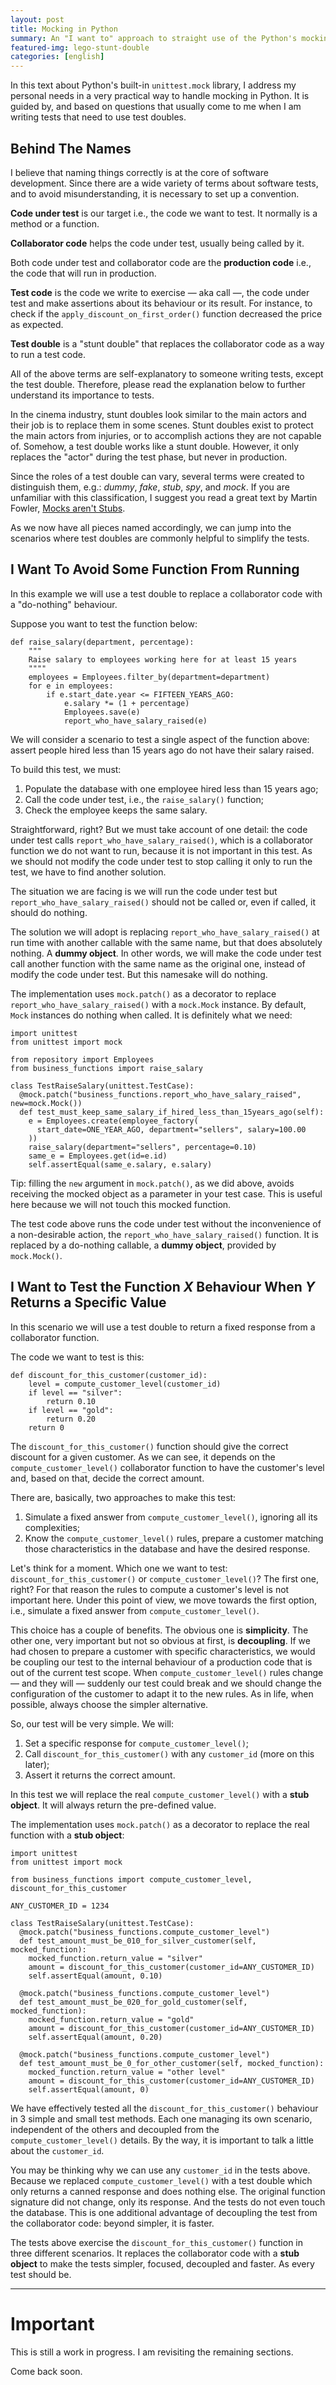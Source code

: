 ```yaml
---
layout: post
title: Mocking in Python
summary: An "I want to" approach to straight use of the Python's mocking library.
featured-img: lego-stunt-double
categories: [english]
---
```


In this text about Python's built-in `unittest.mock` library, I address my personal needs in a very practical way to handle mocking in Python.  It is guided by, and based on questions that usually come to me when I am writing tests that need to use test doubles.


## Behind The Names

I believe that naming things correctly is at the core of software development. Since there are a wide variety of terms about software tests, and to avoid misunderstanding, it is necessary to set up a convention.

**Code under test** is our target i.e., the code we want to test. It normally is a method or a function.

**Collaborator code** helps the code under test, usually being called by it.

Both code under test and collaborator code are the **production code** i.e., the code that will run in production.

**Test code** is the code we write to exercise — aka call —, the code under test and make assertions about its behaviour or its result. For instance, to check if the `apply_discount_on_first_order()` function decreased the price as expected.

**Test double** is a "stunt double" that replaces the collaborator code as a way to run a test code.

All of the above terms are self-explanatory to someone writing tests, except the test double. Therefore, please read the explanation below to further understand its importance to tests.

In the cinema industry, stunt doubles look similar to the main actors and their job is to replace them in some scenes. Stunt doubles exist to protect the main actors from injuries, or to accomplish actions they are not capable of. Somehow, a test double works like a stunt double. However, it only replaces the "actor" during the test phase, but never in production.

Since the roles of a test double can vary, several terms were created to distinguish them, e.g.: _dummy_, _fake_, _stub_, _spy_, and _mock_. If you are unfamiliar with this classification, I suggest you read a great text by Martin Fowler, [Mocks aren't Stubs](https://martinfowler.com/articles/mocksArentStubs.html#TheDifferenceBetweenMocksAndStubs).

As we now have all pieces named accordingly, we can jump into the scenarios where test doubles are commonly helpful to simplify the tests.


## I Want To Avoid Some Function From Running

In this example we will use a test double to replace a collaborator code with a "do-nothing" behaviour.

Suppose you want to test the function below:

```
def raise_salary(department, percentage):
    """
    Raise salary to employees working here for at least 15 years
    """"
    employees = Employees.filter_by(department=department)
    for e in employees:
        if e.start_date.year <= FIFTEEN_YEARS_AGO:
            e.salary *= (1 + percentage)
            Employees.save(e)
            report_who_have_salary_raised(e)
```

We will consider a scenario to test a single aspect of the function above: assert people hired less than 15 years ago do not have their salary raised.

To build this test, we must:

1. Populate the database with one employee hired less than 15 years ago;
1. Call the code under test, i.e., the `raise_salary()` function;
1. Check the employee keeps the same salary.

Straightforward, right? But we must take account of one detail: the code under test calls `report_who_have_salary_raised()`, which is a collaborator function we do not want to run, because it is not important in this test. As we should not modify the code under test to stop calling it only to run the test, we have to find another solution.

The situation we are facing is we will run the code under test but `report_who_have_salary_raised()` should not be called or, even if called, it should do nothing.

The solution we will adopt is replacing `report_who_have_salary_raised()` at run time with another callable with the same name, but that does absolutely nothing. A **dummy object**. In other words, we will make the code under test call another function with the same name as the original one, instead of modify the code under test. But this namesake will do nothing.

The implementation uses `mock.patch()` as a decorator to replace `report_who_have_salary_raised()` with a `mock.Mock` instance. By default, `Mock` instances do nothing when called. It is definitely what we need:

```
import unittest
from unittest import mock

from repository import Employees
from business_functions import raise_salary

class TestRaiseSalary(unittest.TestCase):
  @mock.patch("business_functions.report_who_have_salary_raised", new=mock.Mock())
  def test_must_keep_same_salary_if_hired_less_than_15years_ago(self):
    e = Employees.create(employee_factory(
      start_date=ONE_YEAR_AGO, department="sellers", salary=100.00
    ))
    raise_salary(department="sellers", percentage=0.10)
    same_e = Employees.get(id=e.id)
    self.assertEqual(same_e.salary, e.salary)
```

Tip: filling the `new` argument in `mock.patch()`, as we did above, avoids receiving the mocked object as a parameter in your test case. This is useful here because we will not touch this mocked function.

The test code above runs the code under test without the inconvenience of a non-desirable action, the `report_who_have_salary_raised()` function. It is replaced by a do-nothing callable, a **dummy object**, provided by `mock.Mock()`.


## I Want to Test the Function _X_ Behaviour When _Y_ Returns a Specific Value ##


In this scenario we will use a test double to return a fixed response from a collaborator function.

The code we want to test is this:

```
def discount_for_this_customer(customer_id):
    level = compute_customer_level(customer_id)
    if level == "silver":
        return 0.10
    if level == "gold":
        return 0.20
    return 0
```

The `discount_for_this_customer()` function should give the correct discount for a given customer. As we can see, it depends on the `compute_customer_level()` collaborator function to have the customer's level and, based on that, decide the correct amount.

There are, basically, two approaches to make this test:

1. Simulate a fixed answer from `compute_customer_level()`, ignoring all its complexities;
1. Know the `compute_customer_level()` rules, prepare a customer matching those characteristics in the database and have the desired response.

Let's think for a moment. Which one we want to test: `discount_for_this_customer()` or `compute_customer_level()`? The first one, right? For that reason the rules to compute a customer's level is not important here. Under this point of view, we move towards the first option, i.e., simulate a fixed answer from `compute_customer_level()`.

This choice has a couple of benefits. The obvious one is **simplicity**. The other one, very important but not so obvious at first, is **decoupling**. If we had chosen to prepare a customer with specific characteristics, we would be coupling our test to the internal behaviour of a production code that is out of the current test scope. When `compute_customer_level()` rules change — and they will — suddenly our test could break and we should change the configuration of the customer to adapt it to the new rules. As in life, when possible, always choose the simpler alternative.

So, our test will be very simple. We will:

1. Set a specific response for `compute_customer_level()`;
1. Call `discount_for_this_customer()` with any `customer_id` (more on this later);
1. Assert it returns the correct amount.

In this test we will replace the real `compute_customer_level()` with a **stub object**. It will always return the pre-defined value.

The implementation uses `mock.patch()` as a decorator to replace the real function with a **stub object**:

```
import unittest
from unittest import mock

from business_functions import compute_customer_level, discount_for_this_customer

ANY_CUSTOMER_ID = 1234

class TestRaiseSalary(unittest.TestCase):
  @mock.patch("business_functions.compute_customer_level")
  def test_amount_must_be_010_for_silver_customer(self, mocked_function):
    mocked_function.return_value = "silver"
    amount = discount_for_this_customer(customer_id=ANY_CUSTOMER_ID)
    self.assertEqual(amount, 0.10)

  @mock.patch("business_functions.compute_customer_level")
  def test_amount_must_be_020_for_gold_customer(self, mocked_function):
    mocked_function.return_value = "gold"
    amount = discount_for_this_customer(customer_id=ANY_CUSTOMER_ID)
    self.assertEqual(amount, 0.20)

  @mock.patch("business_functions.compute_customer_level")
  def test_amount_must_be_0_for_other_customer(self, mocked_function):
    mocked_function.return_value = "other level"
    amount = discount_for_this_customer(customer_id=ANY_CUSTOMER_ID)
    self.assertEqual(amount, 0)
```

We have effectively tested all the `discount_for_this_customer()` behaviour in 3 simple and small test methods. Each one managing its own scenario, independent of the others and decoupled from the `compute_customer_level()` details. By the way, it is important to talk a little about the `customer_id`.

You may be thinking why we can use any `customer_id` in the tests above. Because we replaced `compute_customer_level()` with a test double which only returns a canned response and does nothing else. The original function signature did not change, only its response. And the tests do not even touch the database. This is one additional advantage of decoupling the test from the collaborator code: beyond simpler, it is faster.

The tests above exercise the `discount_for_this_customer()` function in three different scenarios. It replaces the collaborator code with a **stub object** to make the tests simpler, focused, decoupled and faster. As every test should be.

---

# Important #

This is still a work in progress. I am revisiting the remaining sections.

Come back soon.

<!--

TODO:

- ( ) explain what we will do.
- ( ) show the code under test.
- ( ) tell what we will test.
- ( ) describe the steps we must follow to achieve the desired test.
- ( ) explain the strategy to mock in this scenario.
- ( ) explain how to implement the strategy with a real test case.
- ( ) make an overview as the last paragraph.



---




## I want to inspect the real thing

I want to check how the production code called some method(s) of this class.

Solution: We want a Spy to inspect how things are done under the ground. Patch
the specific method or the entire class, receive it in the parameters list and
check how it was called.

```
# Patch the method, receive it as a parameter and inspect how it
# was called.

print ("Originals:", (A().f(), A().g()), end="\n\n")

@mock.patch("__main__.A.f")
def a(spy_f):
    A().f("something")
    spy_f.assert_called_with("something")

a()
print ("Back to the originals:", (A().f(), A().g()))


# Patch the entire class, receive it as a parameter and inspect
# how some method was called.

print ("Originals:", (A().f(), A().g()), end="\n\n")

@mock.patch("__main__.A")
def a(patcher_A):
    spy_A = patcher_A.return_value
    A().f("something")
    spy_A.f.assert_called_with("something")

a()
print ("Back to the originals:", (A().f(), A().g()))
```

I want to know if some argument was passed to the method, despite the other
arguments.

```
# Patch the entire class, receive it as a parameter and inspect
# if some specific argument was passed to a method.

print ("Originals:", (A().f(), A().g()), end="\n\n")

@mock.patch("__main__.A")
def a(patcher_A):
    spy_A = patcher_A.return_value
    some_structure = {"name": "Mr. Holmes", "address": "221B Baker Street, London"}

    A().f(some_arg="something", other_arg="other thing", structure=some_structure)

    (_, kwargs) = spy_A.f.call_args
    if kwargs["structure"] is some_structure:
        print ("`some_structure` passed", end="\n\n")
    else:
        print ("`some_structure` not passed", end="\n\n")

a()
print ("Back to the originals:", (A().f(), A().g()))
```

That's it. These are the most common uses for the `unittest.mock` library.
Obviously I left out many topics about mocking in Python, but surely you can
find excelent resources about them in the internet.

-->
